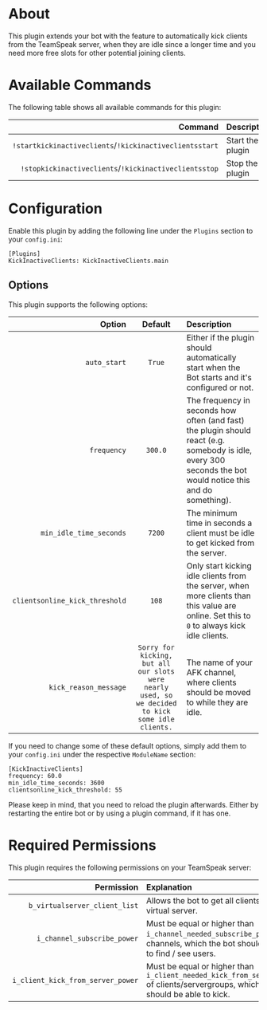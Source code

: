 # About

This plugin extends your bot with the feature to automatically kick clients from the TeamSpeak server, when they are idle since a longer time and you need more free slots for other potential joining clients.


# Available Commands

The following table shows all available commands for this plugin:

| Command | Description |
| ---:   | :--- |
| `!startkickinactiveclients`/`!kickinactiveclientsstart` | Start the plugin |
| `!stopkickinactiveclients`/`!kickinactiveclientsstop` | Stop the plugin |


# Configuration

Enable this plugin by adding the following line under the `Plugins` section to your `config.ini`:

```
[Plugins]
KickInactiveClients: KickInactiveClients.main
```

## Options

This plugin supports the following options:

| Option | Default | Description |
| ---: | :---: | :--- |
| `auto_start` | `True` | Either if the plugin should automatically start when the Bot starts and it's configured or not. |
| `frequency` | `300.0` | The frequency in seconds how often (and fast) the plugin should react (e.g. somebody is idle, every 300 seconds the bot would notice this and do something). |
| `min_idle_time_seconds` | `7200` | The minimum time in seconds a client must be idle to get kicked from the server. |
| `clientsonline_kick_threshold` | `108` | Only start kicking idle clients from the server, when more clients than this value are online. Set this to `0` to always kick idle clients. |
| `kick_reason_message` | `Sorry for kicking, but all our slots were nearly used, so we decided to kick some idle clients.` | The name of your AFK channel, where clients should be moved to while they are idle. |

If you need to change some of these default options, simply add them to your `config.ini` under the respective `ModuleName` section:

```
[KickInactiveClients]
frequency: 60.0
min_idle_time_seconds: 3600
clientsonline_kick_threshold: 55
```

Please keep in mind, that you need to reload the plugin afterwards. Either by restarting the entire bot or by using a plugin command, if it has one.


# Required Permissions

This plugin requires the following permissions on your TeamSpeak server:

| Permission | Explanation |
| ---: | :--- |
| `b_virtualserver_client_list` | Allows the bot to get all clients on your virtual server. |
| `i_channel_subscribe_power` | Must be equal or higher than `i_channel_needed_subscribe_power` of channels, which the bot should be able to find / see users. |
| `i_client_kick_from_server_power` | Must be equal or higher than `i_client_needed_kick_from_server_power` of clients/servergroups, which the bot should be able to kick. |
